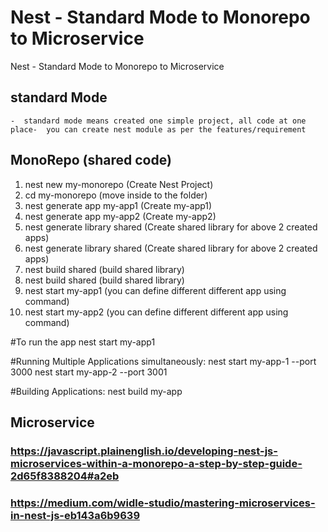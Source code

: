 # Nest - Standard Mode to Monorepo to Microservice
Nest - Standard Mode to Monorepo to Microservice
##  standard Mode 
    -  standard mode means created one simple project, all code at one place-  you can create nest module as per the features/requirement


##  MonoRepo (shared code)
1. nest new my-monorepo                  (Create Nest Project)
2. cd my-monorepo                        (move inside to the folder)
3. nest generate app my-app1             (Create my-app1)
4. nest generate app my-app2             (Create my-app2)
5. nest generate library shared          (Create shared library for above 2 created apps)
6. nest generate library shared          (Create shared library for above 2 created apps)
7. nest build shared                     (build shared library)   
8. nest build shared                     (build shared library)   
9. nest start my-app1                    (you can define different different app using command)
10. nest start my-app2                    (you can define different different app using command)

#To run the app
nest start my-app1        

#Running Multiple Applications simultaneously:
nest start my-app-1 --port 3000
nest start my-app-2 --port 3001


#Building Applications:
nest build my-app



##  Microservice

 
 ### https://javascript.plainenglish.io/developing-nest-js-microservices-within-a-monorepo-a-step-by-step-guide-2d65f8388204#a2eb

  ### https://medium.com/widle-studio/mastering-microservices-in-nest-js-eb143a6b9639

